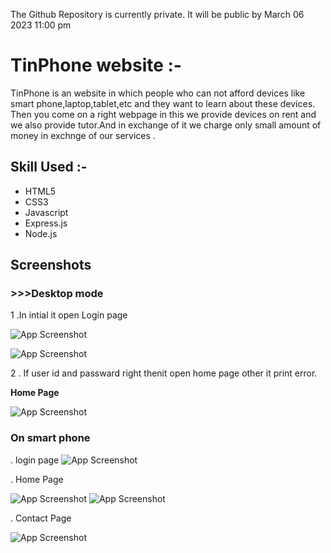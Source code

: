 The Github Repository is currently private. It will be public by March 06 2023 11:00 pm

# TinPhone website :-

TinPhone is an website in which people who can not afford devices 
like smart phone,laptop,tablet,etc and they want to learn about 
these devices. Then you come on a right webpage in this we provide 
devices on rent and we also provide tutor.And in exchange of it we 
charge only small amount of money in exchnge of our services .

## Skill Used :-

* HTML5
* CSS3
* Javascript
* Express.js
* Node.js




## Screenshots
 ### >>>Desktop mode

1 .In intial it open Login page

![App Screenshot](login.png)


![App Screenshot](contact.png)


2 . If user id and passward right thenit open home page other it print error.

**Home Page**

![App Screenshot](main.png)



### On smart phone
. login page
![App Screenshot](LogInMob.png)

. Home Page

![App Screenshot](Main1Mob.png)
![App Screenshot](Main2Mob.png)

. Contact Page

![App Screenshot](contactMob.png)


